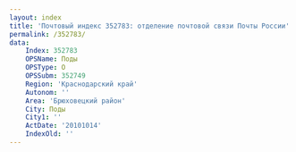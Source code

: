 ```yaml
---
layout: index
title: 'Почтовый индекс 352783: отделение почтовой связи Почты России'
permalink: /352783/
data:
    Index: 352783
    OPSName: Поды
    OPSType: О
    OPSSubm: 352749
    Region: 'Краснодарский край'
    Autonom: ''
    Area: 'Брюховецкий район'
    City: Поды
    City1: ''
    ActDate: '20101014'
    IndexOld: ''
---
```

